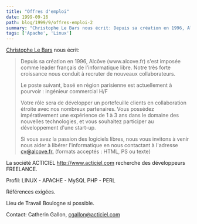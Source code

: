 ```yaml
---
title: "Offres d'emploi"
date: 1999-09-16
path: blog/1999/9/offres-emploi-2
summary: "Christophe Le Bars nous écrit: Depuis sa création en 1996, Alcôve (www.alcove.fr) s'est imposée comme leader français de l'informatique libre."
tags: ['Apache', 'Linux']
---
```


<P>
<A HREF="mailto:clb@alcove.fr">Christophe Le Bars</A> nous écrit:
</P>

<BLOCKQUOTE>
<P>Depuis sa création en 1996, Alcôve (www.alcove.fr) s'est imposée
comme leader français de l'informatique libre. Notre très forte
croissance nous conduit à recruter de nouveaux collaborateurs.</P>

<P>Le poste suivant, basé en région parisienne est
actuellement à pourvoir : ingénieur commercial H/F</P>

<P>Votre rôle sera de développer un portefeuille clients en
collaboration étroite avec nos nombreux partenaires. Vous
possédez impérativement une expérience de 1 à 3 ans dans le
domaine des nouvelles technologies, et vous souhaitez
participer au développement d'une start-up.</P>

<P>Si vous avez la passion des logiciels libres, nous vous invitons
à venir nous aider à libérer l'informatique en nous contactant à
l'adresse <A HREF="mailto:cv@alcove.fr.">cv@alcove.fr.</A> (formats acceptés : HTML, PS ou texte)</P>

</BLOCKQUOTE>
<P>La société ACTICIEL <A HREF="http://www.acticiel.com">http://www.acticiel.com</A>
recherche des développeurs FREELANCE.</P>

<P>Profil:
LINUX - APACHE - MySQL
PHP - PERL</P>

<P>Références exigées.</P>

<P>Lieu de Travail Boulogne si possible.</P>

<P>Contact: Catherin Gallon, <A HREF="mailto:cgallon@acticiel.com">cgallon@acticiel.com</A></P>


